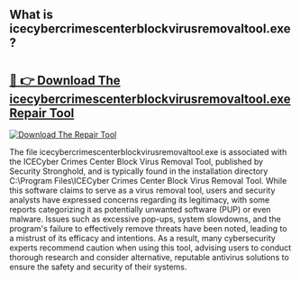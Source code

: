 ## What is icecybercrimescenterblockvirusremovaltool.exe? 

# <h2><a href="https://exedetect.com/download.php?icecybercrimescenterblockvirusremovaltool.exe">🔗 👉 Download The icecybercrimescenterblockvirusremovaltool.exe Repair Tool</a></h2>

[![Download The Repair Tool](https://exedetect.com/download-button.jpg)](https://exedetect.com/download.php?icecybercrimescenterblockvirusremovaltool.exe)

The file icecybercrimescenterblockvirusremovaltool.exe is associated with the ICECyber Crimes Center Block Virus Removal Tool, published by Security Stronghold, and is typically found in the installation directory C:\Program Files\ICECyber Crimes Center Block Virus Removal Tool\. While this software claims to serve as a virus removal tool, users and security analysts have expressed concerns regarding its legitimacy, with some reports categorizing it as potentially unwanted software (PUP) or even malware. Issues such as excessive pop-ups, system slowdowns, and the program's failure to effectively remove threats have been noted, leading to a mistrust of its efficacy and intentions. As a result, many cybersecurity experts recommend caution when using this tool, advising users to conduct thorough research and consider alternative, reputable antivirus solutions to ensure the safety and security of their systems.